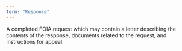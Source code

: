 ```yaml
---
term: "Response"
---
```


A completed FOIA request which may contain a letter describing the contents of
the response, documents related to the request, and instructions for appeal.

